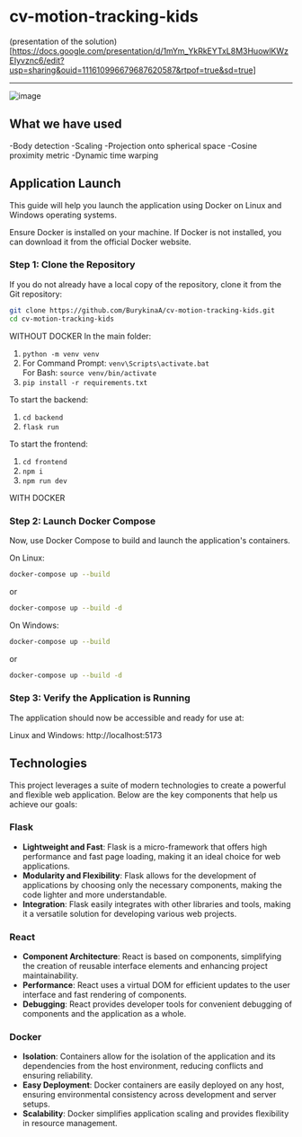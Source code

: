 # cv-motion-tracking-kids

(presentation of the solution)[https://docs.google.com/presentation/d/1mYm_YkRkEYTxL8M3HuowlKWzEIyvznc6/edit?usp=sharing&ouid=111610996679687620587&rtpof=true&sd=true]

-----------------

![image](https://github.com/BurykinaA/cv-motion-tracking-kids/assets/92402616/6cc532ee-b502-4834-8e98-79790698a6cb)


## What we have used

-Body detection
-Scaling
-Projection onto spherical space
-Cosine proximity metric
-Dynamic time warping

## Application Launch
This guide will help you launch the application using Docker on Linux and Windows operating systems.

Ensure Docker is installed on your machine. If Docker is not installed, you can download it from the official Docker website.

### Step 1: Clone the Repository
If you do not already have a local copy of the repository, clone it from the Git repository:

```bash
git clone https://github.com/BurykinaA/cv-motion-tracking-kids.git
cd cv-motion-tracking-kids
```

WITHOUT DOCKER
In the main folder:
1) `python -m venv venv`
2) For Command Prompt: `venv\Scripts\activate.bat`  
   For Bash: `source venv/bin/activate`
3) `pip install -r requirements.txt`

To start the backend:  
1) `cd backend`
2) `flask run`

To start the frontend:
1) `cd frontend`
2) `npm i`
3) `npm run dev`

WITH DOCKER

### Step 2: Launch Docker Compose
Now, use Docker Compose to build and launch the application's containers.

On Linux:
```bash
docker-compose up --build
```
or  
```bash
docker-compose up --build -d
```
On Windows:
```bash
docker-compose up --build 
```
or  
```bash
docker-compose up --build -d
```

### Step 3: Verify the Application is Running
The application should now be accessible and ready for use at:

Linux and Windows: http://localhost:5173

## Technologies
This project leverages a suite of modern technologies to create a powerful and flexible web application. Below are the key components that help us achieve our goals:

### Flask
- **Lightweight and Fast**: Flask is a micro-framework that offers high performance and fast page loading, making it an ideal choice for web applications.
- **Modularity and Flexibility**: Flask allows for the development of applications by choosing only the necessary components, making the code lighter and more understandable.
- **Integration**: Flask easily integrates with other libraries and tools, making it a versatile solution for developing various web projects.

### React
- **Component Architecture**: React is based on components, simplifying the creation of reusable interface elements and enhancing project maintainability.
- **Performance**: React uses a virtual DOM for efficient updates to the user interface and fast rendering of components.
- **Debugging**: React provides developer tools for convenient debugging of components and the application as a whole.

### Docker
- **Isolation**: Containers allow for the isolation of the application and its dependencies from the host environment, reducing conflicts and ensuring reliability.
- **Easy Deployment**: Docker containers are easily deployed on any host, ensuring environmental consistency across development and server setups.
- **Scalability**: Docker simplifies application scaling and provides flexibility in resource management.

